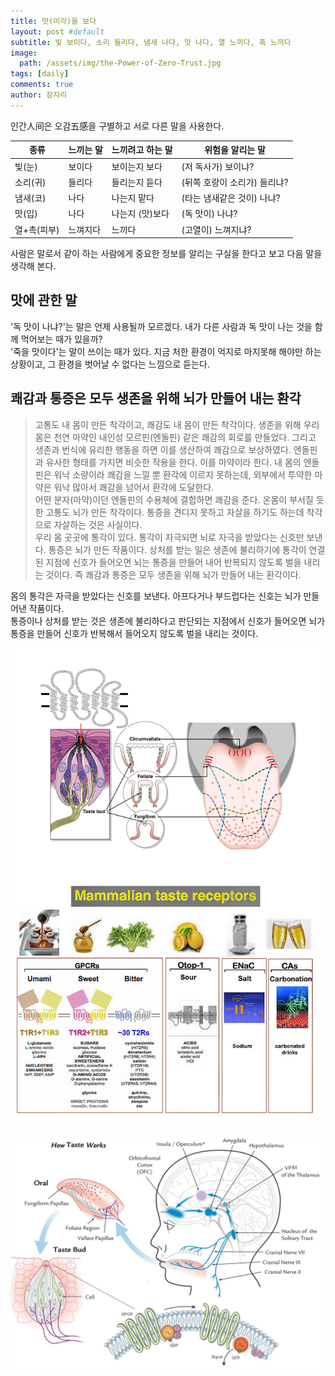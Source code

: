 ```yaml
---
title: 맛(미각)을 보다
layout: post #default
subtitle: 빛 보이다, 소리 들리다, 냄새 나다, 맛 나다, 열 느끼다, 촉 느끼다
image:
  path: /assets/img/the-Power-of-Zero-Trust.jpg
tags: [daily]
comments: true
author: 잠자리
---
```


인간人间은 오감五感을 구별하고 서로 다른 말을 사용한다.

| 종류 | 느끼는 말 | 느끼려고 하는 말 | 위험을 알리는 말 |
| --- | --- | --- | --- |
| 빛(눈) | 보이다 | 보이는지 보다 | (저 독사가) 보이냐?
| 소리(귀) | 들리다 | 들리는지 듣다 | (뒤쪽 호랑이 소리가) 들리냐?
| 냄새(코) | 나다 | 나는지 맡다 | (타는 냄새같은 것이) 나냐?
| 맛(입) | 나다 | 나는지 (맛)보다 | (독 맛이) 나냐?
| 열+촉(피부) | 느껴지다 | 느끼다 | (고열이) 느껴지냐?

사람은 말로서 같이 하는 사람에게 중요한 정보를 알리는 구실을 한다고 보고 다음 말을 생각해 본다.  

## 맛에 관한 말

'독 맛이 나냐?'는 말은 언제 사용될까 모르겠다. 내가 다른 사람과 독 맛이 나는 것을 함께 먹어보는 때가 있을까?  
'죽을 맛이다'는 말이 쓰이는 때가 있다. 지금 처한 환경이 억지로 마지못해 해야만 하는 상황이고, 그 환경을 벗어날 수 없다는 느낌으로 듣는다.

## 쾌감과 통증은 모두 생존을 위해 뇌가 만들어 내는 환각
> 고통도 내 몸이 만든 착각이고, 쾌감도 내 몸이 만든 착각이다. 생존을 위해 우리 몸은 천연 마약인 내인성 모르핀(엔돌핀) 같은 쾌감의 회로를 만들었다. 그리고 생존과 번식에 유리한 행동을 하면 이를 생산하여 쾌감으로 보상하였다. 엔돌핀과 유사한 형태를 가지면 비슷한 작용을 한다. 이를 마약이라 한다. 내 몸의 엔돌핀은 워낙 소량이라 쾌감을 느낄 뿐 환각에 이르지 못하는데, 외부에서 투약한 마약은 워낙 많아서 쾌감을 넘어서 환각에 도달한다.   
> 어떤 분자(마약)이던 엔돌핀의 수용체에 결합하면 쾌감을 준다. 온몸이 부서질 듯한 고통도 뇌가 만든 착각이다. 통증을 견디지 못하고 자살을 하기도 하는데 착각으로 자살하는 것은 사실이다.  
> 우리 몸 곳곳에 통각이 있다. 통각이 자극되면 뇌로 자극을 받았다는 신호만 보낸다. 통증은 뇌가 만든 작품이다. 상처를 받는 일은 생존에 불리하기에 통각이 연결된 지점에 신호가 들어오면 뇌는 통증을 만들어 내어 반복되지 않도록 벌을 내리는 것이다. 즉 쾌감과 통증은 모두 생존을 위해 뇌가 만들어 내는 환각이다. 

몸의 통각은 자극을 받았다는 신호를 보낸다. 아프다거나 부드럽다는 신호는 뇌가 만들어낸 작품이다.  
통증이나 상처를 받는 것은 생존에 불리하다고 판단되는 지점에서 신호가 들어오면 뇌가 통증을 만들어 신호가 반복해서 들어오지 않도록 벌을 내리는 것이다.

![맛을 느끼는 혀와 수용체들](/assets/img/맛을-느끼는-혀와-수용체TRs.jpg)

![맛을 느끼는 과정](/assets/img/맛을-느끼는-과정.png)

